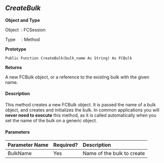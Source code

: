 _CreateBulk_
------------

**Object and Type**

Object  : FCSession

Type     : Method

**Prototype**

```
Public Function CreateBulk(bulk_name As String) As FCBulk
```

**Returns**

A new FCBulk object, or a reference to the existing bulk with the given name.

#### Description

This method creates a new FCBulk object. It is passed the name of a bulk object, and creates and initializes the bulk. In common applications you will **never need to execute** this method, as it is called automatically when you set the name of the bulk on a generic object.

#### Parameters

| Parameter Name | Required? | Description |
|:--- |:--- |:--- |
| BulkName | Yes | Name of the bulk to create |
